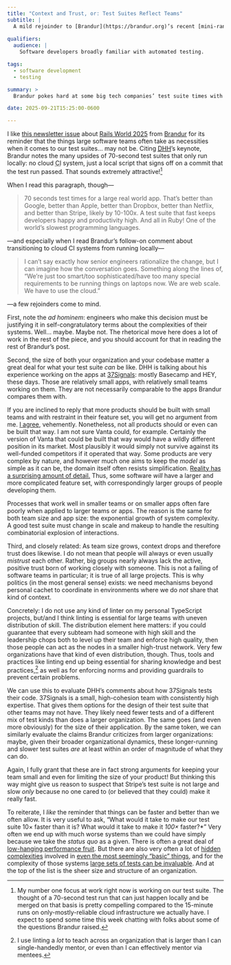 ```yaml
---
title: "Context and Trust, or: Test Suites Reflect Teams"
subtitle: |
  A mild rejoinder to [Brandur](https://brandur.org)’s recent [mini-rant on testing speed](https://brandur.org/nanoglyphs/043-rails-world-2025), and a meditation on scaling groups of people and products.
  
qualifiers:
  audience: |
    Software developers broadly familiar with automated testing.

tags:
  - software development
  - testing

summary: >
  Brandur pokes hard at some big tech companies’ test suite times with 37Signals as his example. I’m not so sure. Why? Context and trust.

date: 2025-09-21T15:25:00-0600

---
```


I like [this newsletter issue][issue] about [Rails World 2025][rw] from [Brandur][site] for its reminder that the things large software teams often take as necessities when it comes to our test suites… may not be. Citing [<abbr title="David Heinemeir Hansson">DHH</abbr>][dhh]’s keynote, Brandur notes the many upsides of 70-second test suites that only run locally: no cloud <abbr title="continuous integration">CI</abbr> system, just a local script that signs off on a commit that the test run passed. That sounds extremely attractive![^work]

[issue]: https://brandur.org/nanoglyphs/043-rails-world-2025
[rw]: https://rubyonrails.org/world/2025
[site]: https://brandur.org
[dhh]: https://world.hey.com/dhh

[^work]: My number one focus at work right now is working on our test suite. The thought of a 70-second test run that can just happen locally and be merged on that basis is pretty compelling compared to the 15-minute runs on only-mostly-reliable cloud infrastructure we actually have. I expect to spend some time this week chatting with folks about some of the questions Brandur raised.

When I read this paragraph, though—

> 70 seconds test times for a large real world app. That’s better than Google, better than Apple, better than Dropbox, better than Netflix, and better than Stripe, likely by 10-100x. A test suite that fast keeps developers happy and productivity high. And all in Ruby! One of the world’s slowest programming languages.

—and especially when I read Brandur’s follow-on comment about transitioning to cloud <abbr>CI</abbr> systems from running locally—

> I can’t say exactly how senior engineers rationalize the change, but I can imagine how the conversation goes. Something along the lines of, “We’re just too smart/too sophisticated/have too many special requirements to be running things on laptops now. We are web scale. We have to use the cloud.”

—a few rejoinders come to mind.

First, note the _ad hominem_: engineers who make this decision must be justifying it in self-congratulatory terms about the complexities of their systems. Well… maybe. Maybe not. The rhetorical move here does a lot of work in the rest of the piece, and you should account for that in reading the rest of Brandur’s post.

Second, the size of both your organization and your codebase matter a great deal for what your test suite *can* be like. <abbr>DHH</abbr> is talking about his experience working on the apps at [37Signals][37s]: mostly Basecamp and <span class='all-smcp'>HEY</span>, these days. Those are relatively small apps, with relatively small teams working on them. They are not necessarily comparable to the apps Brandur compares them with.

[37s]: https://37signals.com

If you are inclined to reply that more products should be built with small teams and with restraint in their feature set, you will get no argument from me. [I agree][product-size], vehemently. Nonetheless, not all products should or even can be built that way. I am not sure Vanta could, for example. Certainly the version of Vanta that could be built that way would have a wildly different position in its market. Most plausibly it would simply not survive against its well-funded competitors if it operated that way. Some products are very complex by nature, and however much one aims to keep the *model* as simple as it can be, the domain itself often resists simplification. [Reality has a surprising amount of detail.][salvatier] Thus, some software *will* have a larger and more complicated feature set, with correspondingly larger groups of people developing them.

[salvatier]: http://johnsalvatier.org/blog/2017/reality-has-a-surprising-amount-of-detail

Processes that work well in smaller teams or on smaller apps often fare poorly when applied to larger teams or apps. The reason is the same for both team size and app size: the exponential growth of system complexity. A good test suite must change in scale and makeup to handle the resulting combinatorial explosion of interactions.

[product-size]: https://v5.chriskrycho.com/journal/mozilla-and-pocket/

Third, and closely related: As team size grows, context drops and therefore trust does likewise. I do not mean that people will always or even usually *mistrust* each other. Rather, big groups nearly always lack the active, positive trust born of working closely with someone. This is not a failing of software teams in particular; it is true of all large projects. This is why politics (in the most general sense) exists: we need mechanisms beyond personal cachet to coordinate in environments where we do *not* share that kind of context.

[dunbar]: https://en.wikipedia.org/wiki/Dunbar%27s_number

Concretely: I do not use any kind of linter on my personal TypeScript projects, but/and I think linting is essential for large teams with uneven distribution of skill. The distribution element here matters: if you could guarantee that every subteam had someone with high skill and the leadership chops both to level up their team and enforce high quality, then those people can act as the nodes in a smaller high-trust network. Very few organizations have that kind of even distribution, though. Thus, tools and practices like linting end up being essential for sharing knowledge and best practices,[^teaching] as well as for enforcing norms and providing guardrails to prevent certain problems.

[^teaching]: I use linting a *lot* to teach across an organization that is larger than I can single-handedly mentor, or even than I can effectively mentor via mentees.

We can use this to evaluate <abbr>DHH</abbr>’s comments about how 37Signals tests their code. 37Signals is a small, high-cohesion team with consistently high expertise. That gives them options for the design of their test suite that other teams may not have. They likely need fewer tests and of a different mix of test kinds than does a larger organization. The same goes (and even more obviously) for the size of their application. By the same token, we can similarly evaluate the claims Brandur criticizes from larger organizations: maybe, given their broader organizational dynamics, these longer-running and slower test suites *are* at least within an order of magnitude of what they can do.

Again, I fully grant that these are in fact strong arguments for keeping your team small and even for limiting the size of your product! But thinking this way might give us reason to suspect that Stripe’s test suite is not large and slow *only* because no one cared to (or believed that they could) make it really fast.

To reiterate, I *like* the reminder that things can be faster and better than we often allow. It is very useful to ask, “What would it take to make our test suite 10× faster than it is? What would it take to make it *100×* faster?*” Very often we end up with much worse systems than we could have simply because we take the _status quo_ as a given. There is often a great deal of [low-hanging performance fruit][dl0]. But there are also very often a lot of [hidden complexities][dl1] involved in [even the most seemingly “basic” things][dl2], and for the complexity of those systems [large sets of tests can be invaluable][dl3]. And at the top of the list is the sheer size and structure of an organization.

[dl0]: https://danluu.com/metrics-analytics/
[dl1]: https://danluu.com/sounds-easy/
[dl2]: https://danluu.com/file-consistency/
[dl3]: https://danluu.com/tests-v-reason/
